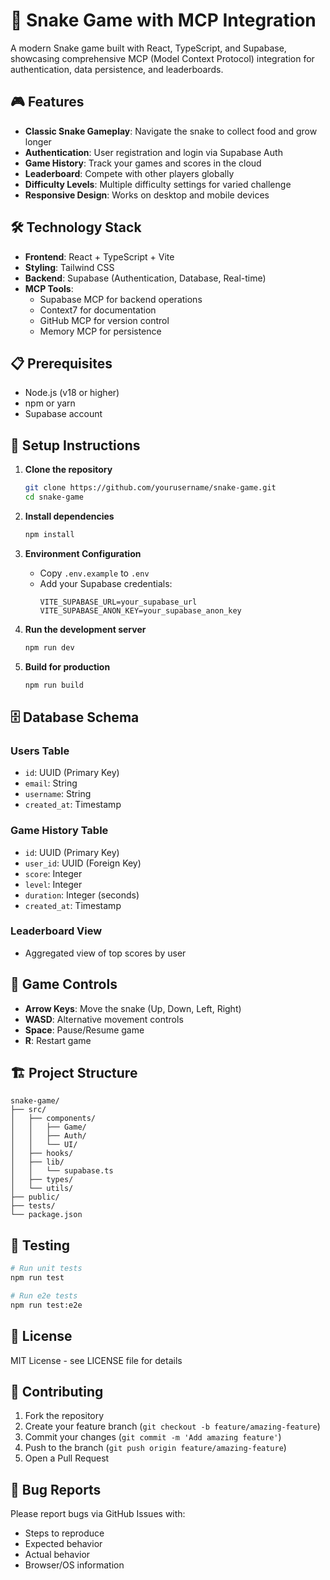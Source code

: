# 🐍 Snake Game with MCP Integration

A modern Snake game built with React, TypeScript, and Supabase, showcasing comprehensive MCP (Model Context Protocol) integration for authentication, data persistence, and leaderboards.

## 🎮 Features

- **Classic Snake Gameplay**: Navigate the snake to collect food and grow longer
- **Authentication**: User registration and login via Supabase Auth
- **Game History**: Track your games and scores in the cloud
- **Leaderboard**: Compete with other players globally
- **Difficulty Levels**: Multiple difficulty settings for varied challenge
- **Responsive Design**: Works on desktop and mobile devices

## 🛠️ Technology Stack

- **Frontend**: React + TypeScript + Vite
- **Styling**: Tailwind CSS
- **Backend**: Supabase (Authentication, Database, Real-time)
- **MCP Tools**: 
  - Supabase MCP for backend operations
  - Context7 for documentation
  - GitHub MCP for version control
  - Memory MCP for persistence

## 📋 Prerequisites

- Node.js (v18 or higher)
- npm or yarn
- Supabase account

## 🚀 Setup Instructions

1. **Clone the repository**
   ```bash
   git clone https://github.com/yourusername/snake-game.git
   cd snake-game
   ```

2. **Install dependencies**
   ```bash
   npm install
   ```

3. **Environment Configuration**
   - Copy `.env.example` to `.env`
   - Add your Supabase credentials:
     ```
     VITE_SUPABASE_URL=your_supabase_url
     VITE_SUPABASE_ANON_KEY=your_supabase_anon_key
     ```

4. **Run the development server**
   ```bash
   npm run dev
   ```

5. **Build for production**
   ```bash
   npm run build
   ```

## 🗄️ Database Schema

### Users Table
- `id`: UUID (Primary Key)
- `email`: String
- `username`: String
- `created_at`: Timestamp

### Game History Table
- `id`: UUID (Primary Key)
- `user_id`: UUID (Foreign Key)
- `score`: Integer
- `level`: Integer
- `duration`: Integer (seconds)
- `created_at`: Timestamp

### Leaderboard View
- Aggregated view of top scores by user

## 🎯 Game Controls

- **Arrow Keys**: Move the snake (Up, Down, Left, Right)
- **WASD**: Alternative movement controls
- **Space**: Pause/Resume game
- **R**: Restart game

## 🏗️ Project Structure

```
snake-game/
├── src/
│   ├── components/
│   │   ├── Game/
│   │   ├── Auth/
│   │   └── UI/
│   ├── hooks/
│   ├── lib/
│   │   └── supabase.ts
│   ├── types/
│   └── utils/
├── public/
├── tests/
└── package.json
```

## 🧪 Testing

```bash
# Run unit tests
npm run test

# Run e2e tests
npm run test:e2e
```

## 📝 License

MIT License - see LICENSE file for details

## 🤝 Contributing

1. Fork the repository
2. Create your feature branch (`git checkout -b feature/amazing-feature`)
3. Commit your changes (`git commit -m 'Add amazing feature'`)
4. Push to the branch (`git push origin feature/amazing-feature`)
5. Open a Pull Request

## 🐛 Bug Reports

Please report bugs via GitHub Issues with:
- Steps to reproduce
- Expected behavior
- Actual behavior
- Browser/OS information